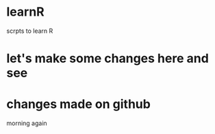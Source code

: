 # learnR
scrpts to learn R
# let's make some changes here and see 
# changes made on github
morning again
